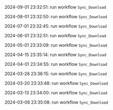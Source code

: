 2024-09-01 23:32:51: run workflow `Sync_Download` 

2024-08-01 23:32:50: run workflow `Sync_Download` 

2024-07-01 23:32:45: run workflow `Sync_Download` 

2024-06-01 23:32:51: run workflow `Sync_Download` 

2024-05-01 23:33:09: run workflow `Sync_Download` 

2024-04-15 23:35:14: run workflow `Sync_Download` 

2024-04-01 23:34:55: run workflow `Sync_Download` 

2024-03-28 23:36:15: run workflow `Sync_Download` 

2024-03-20 23:33:48: run workflow `Sync_Download` 

2024-03-13 23:34:00: run workflow `Sync_Download` 

2024-03-06 23:35:08: run workflow `Sync_Download` 


